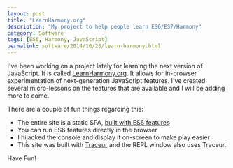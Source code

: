 ```yaml
---
layout: post
title: "LearnHarmony.org"
description: "My project to help people learn ES6/ES7/Harmony"
category: Software
tags: [ES6, Harmony, JavaScript]
permalink: software/2014/10/23/learn-harmony.html
---
```

I've been working on a project lately for learning the next version of JavaScript.  It is called [LearnHarmony.org](http://learnharmony.org).  It allows for in-browser experimentation of next-generation JavaScript features.  I've created several micro-lessons on the features that are available and I will be adding more to come.

There are a couple of fun things regarding this:

 - The entire site is a static SPA, [built with ES6 features](https://github.com/BrianGenisio/learnharmony)
 - You can run ES6 features directly in the browser
 - I hijacked the console and display it on-screen to make play easier
 - This site was built with [Traceur](https://github.com/google/traceur-compiler) and the REPL window also uses Traceur.

Have Fun!

